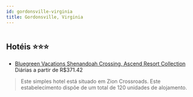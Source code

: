 ```yaml
---
id: gordonsville-virginia
title: Gordonsville, Virginia
---
```


<center><img src="http://photos.hotelbeds.com/giata/46/468604/468604a_hb_a_001.JPG" alt="" /></center>


## Hotéis ⭐️⭐️⭐️

-    [Bluegreen Vacations Shenandoah Crossing, Ascend Resort Collection](https://www.hurb.com/aud/https://www.hurb.com/hoteis/gordonsville/bluegreen-vacations-shenandoah-crossing-ascend-resort-collection-JNP-JP317957?cmp=18055) Diárias a partir de R$371.42
   > Este simples hotel está situado em Zion Crossroads. Este estabelecimento dispõe de um total de 120 unidades de alojamento. 
